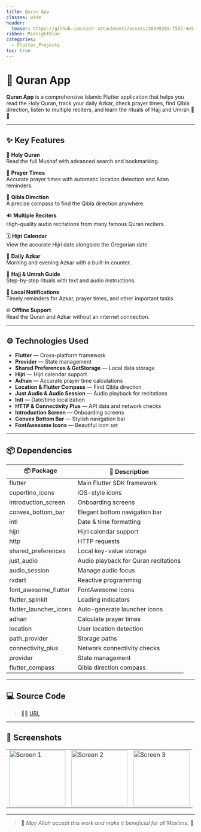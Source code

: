 ```yaml
---
title: Quran App
classes: wide
header:
  teaser: https://github.com/user-attachments/assets/28949269-f552-4e5f-8670-5888d0cf9972
ribbon: MidnightBlue
categories:
  - Flutter_Projects
toc: true
---
```


# 📖 Quran App

**Quran App** is a comprehensive Islamic Flutter application that helps you read the Holy Quran, track your daily Azkar, check prayer times, find Qibla direction, listen to multiple reciters, and learn the rituals of Hajj and Umrah 🕋✨

---

## ✨ Key Features

📖 **Holy Quran**  
Read the full Mushaf with advanced search and bookmarking.

🕌 **Prayer Times**  
Accurate prayer times with automatic location detection and Azan reminders.

🧭 **Qibla Direction**  
A precise compass to find the Qibla direction anywhere.

🔊 **Multiple Reciters**  
High-quality audio recitations from many famous Quran reciters.

🗓️ **Hijri Calendar**  
View the accurate Hijri date alongside the Gregorian date.

📿 **Daily Azkar**  
Morning and evening Azkar with a built-in counter.

🕋 **Hajj & Umrah Guide**  
Step-by-step rituals with text and audio instructions.

🔔 **Local Notifications**  
Timely reminders for Azkar, prayer times, and other important tasks.

🌐 **Offline Support**  
Read the Quran and Azkar without an internet connection.

---

## ⚙️ Technologies Used

- **Flutter** — Cross-platform framework
- **Provider** — State management
- **Shared Preferences & GetStorage** — Local data storage
- **Hijri** — Hijri calendar support
- **Adhan** — Accurate prayer time calculations
- **Location & Flutter Compass** — Find Qibla direction
- **Just Audio & Audio Session** — Audio playback for recitations
- **Intl** — Date/time localization
- **HTTP & Connectivity Plus** — API data and network checks
- **Introduction Screen** — Onboarding screens
- **Convex Bottom Bar** — Stylish navigation bar
- **FontAwesome Icons** — Beautiful icon set

---

## 📦 Dependencies

| 📦 Package                | 📝 Description                                |
|---------------------------|-----------------------------------------------|
| flutter                   | Main Flutter SDK framework                    |
| cupertino_icons           | iOS-style icons                               |
| introduction_screen       | Onboarding screens                            |
| convex_bottom_bar         | Elegant bottom navigation bar                 |
| intl                      | Date & time formatting                        |
| hijri                     | Hijri calendar support                        |
| http                      | HTTP requests                                 |
| shared_preferences        | Local key-value storage                       |
| just_audio                | Audio playback for Quran recitations          |
| audio_session             | Manage audio focus                            |
| rxdart                    | Reactive programming                          |
| font_awesome_flutter      | FontAwesome icons                             |
| flutter_spinkit           | Loading indicators                            |
| flutter_launcher_icons    | Auto-generate launcher icons                  |
| adhan                     | Calculate prayer times                        |
| location                  | User location detection                       |
| path_provider             | Storage paths                                 |
| connectivity_plus         | Network connectivity checks                   |
| provider                  | State management                              |
| flutter_compass           | Qibla direction compass                       |

---

## 💻 Source Code

> 👨‍💻 [URL](https://github.com/AbdoOo20/Quran)

---

## 📸 Screenshots

<table>
  <tr>
    <td><img src="https://user-images.githubusercontent.com/87204675/176237716-ec627834-58b7-4539-8493-abe5e445b126.jpg" alt="Screen 1" width="150" /></td>
    <td><img src="https://user-images.githubusercontent.com/87204675/176237798-ab4e4379-9ebb-4c7c-a6e7-9467ecddb483.jpg" alt="Screen 2" width="150" /></td>
    <td><img src="https://user-images.githubusercontent.com/87204675/176237834-7f9349d0-6b66-40e4-a669-314597f38f6e.jpg" alt="Screen 3" width="150" /></td>
  </tr>
</table>

---

> 🕋 *May Allah accept this work and make it beneficial for all Muslims.* 🤲

